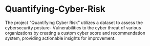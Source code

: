 # Quantifying-Cyber-Risk
The project "Quantifying Cyber Risk" utilizes a dataset to assess the cybersecurity posture- Vulnerabilities to the cyber threat of various organizations by creating a custom cyber score and recommendation system, providing actionable insights for improvement.
